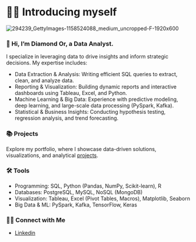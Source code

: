 # 🧑🏻 Introducing myself
![294239_GettyImages-1158524088_medium_uncropped-F-1920x600](https://github.com/user-attachments/assets/84b3e278-ec7e-49a4-a812-ce8969612741)
### 👋 Hi, I’m Diamond Or, a Data Analyst.
I specialize in leveraging data to drive insights and inform strategic decisions. My expertise includes:
- Data Extraction & Analysis: Writing efficient SQL queries to extract, clean, and analyze data.
- Reporting & Visualization: Building dynamic reports and interactive dashboards using Tableau, Excel, and Python.
- Machine Learning & Big Data: Experience with predictive modeling, deep learning, and large-scale data processing (PySpark, Kafka).
- Statistical & Business Insights: Conducting hypothesis testing, regression analysis, and trend forecasting.

### 📚 Projects
Explore my portfolio, where I showcase data-driven solutions, visualizations, and analytical [projects](https://github.com/diamond-or/Project-Guide).

### 🛠️ Tools
- Programming: SQL, Python (Pandas, NumPy, Scikit-learn), R
- Databases: PostgreSQL, MySQL, NoSQL (MongoDB)
- Visualization: Tableau, Excel (Pivot Tables, Macros), Matplotlib, Seaborn
- Big Data & ML: PySpark, Kafka, TensorFlow, Keras

### 👋🏻 Connect with Me
- [Linkedin](https://www.linkedin.com/in/diamond-or/)


